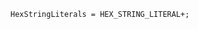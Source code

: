 <!-- This file is generated automatically by infrastructure scripts. Please don't edit by hand. -->

```{ .ebnf .slang-ebnf #HexStringLiterals }
HexStringLiterals = HEX_STRING_LITERAL+;
```
